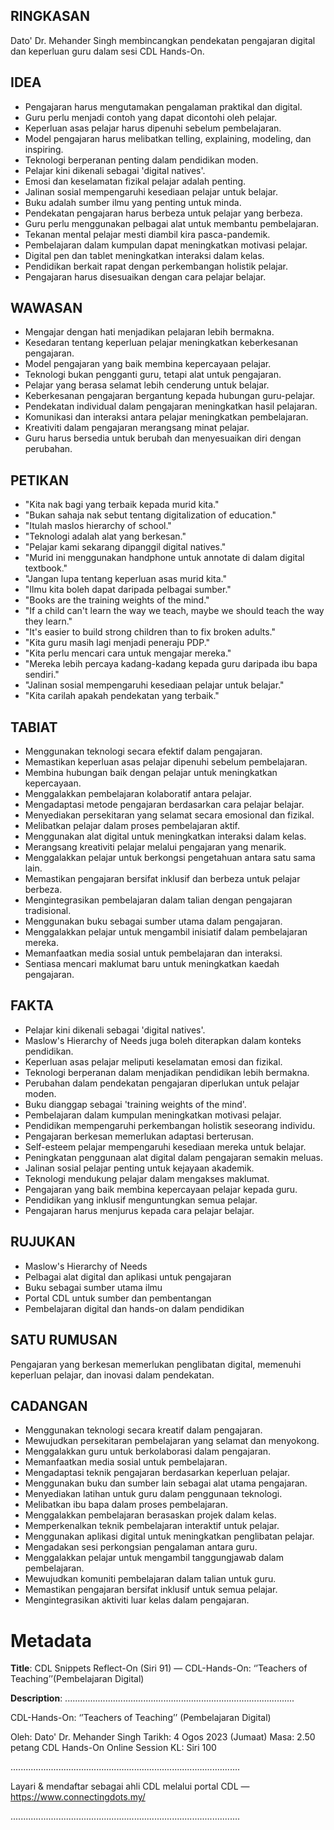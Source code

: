 ## RINGKASAN
Dato' Dr. Mehander Singh membincangkan pendekatan pengajaran digital dan keperluan guru dalam sesi CDL Hands-On.

## IDEA
- Pengajaran harus mengutamakan pengalaman praktikal dan digital.
- Guru perlu menjadi contoh yang dapat dicontohi oleh pelajar.
- Keperluan asas pelajar harus dipenuhi sebelum pembelajaran.
- Model pengajaran harus melibatkan telling, explaining, modeling, dan inspiring.
- Teknologi berperanan penting dalam pendidikan moden.
- Pelajar kini dikenali sebagai 'digital natives'.
- Emosi dan keselamatan fizikal pelajar adalah penting.
- Jalinan sosial mempengaruhi kesediaan pelajar untuk belajar.
- Buku adalah sumber ilmu yang penting untuk minda.
- Pendekatan pengajaran harus berbeza untuk pelajar yang berbeza.
- Guru perlu menggunakan pelbagai alat untuk membantu pembelajaran.
- Tekanan mental pelajar mesti diambil kira pasca-pandemik.
- Pembelajaran dalam kumpulan dapat meningkatkan motivasi pelajar.
- Digital pen dan tablet meningkatkan interaksi dalam kelas.
- Pendidikan berkait rapat dengan perkembangan holistik pelajar.
- Pengajaran harus disesuaikan dengan cara pelajar belajar.

## WAWASAN
- Mengajar dengan hati menjadikan pelajaran lebih bermakna.
- Kesedaran tentang keperluan pelajar meningkatkan keberkesanan pengajaran.
- Model pengajaran yang baik membina kepercayaan pelajar.
- Teknologi bukan pengganti guru, tetapi alat untuk pengajaran.
- Pelajar yang berasa selamat lebih cenderung untuk belajar.
- Keberkesanan pengajaran bergantung kepada hubungan guru-pelajar.
- Pendekatan individual dalam pengajaran meningkatkan hasil pelajaran.
- Komunikasi dan interaksi antara pelajar meningkatkan pembelajaran.
- Kreativiti dalam pengajaran merangsang minat pelajar.
- Guru harus bersedia untuk berubah dan menyesuaikan diri dengan perubahan.

## PETIKAN
- "Kita nak bagi yang terbaik kepada murid kita."
- "Bukan sahaja nak sebut tentang digitalization of education."
- "Itulah maslos hierarchy of school."
- "Teknologi adalah alat yang berkesan."
- "Pelajar kami sekarang dipanggil digital natives."
- "Murid ini menggunakan handphone untuk annotate di dalam digital textbook."
- "Jangan lupa tentang keperluan asas murid kita."
- "Ilmu kita boleh dapat daripada pelbagai sumber."
- "Books are the training weights of the mind."
- "If a child can't learn the way we teach, maybe we should teach the way they learn."
- "It's easier to build strong children than to fix broken adults."
- "Kita guru masih lagi menjadi peneraju PDP."
- "Kita perlu mencari cara untuk mengajar mereka."
- "Mereka lebih percaya kadang-kadang kepada guru daripada ibu bapa sendiri."
- "Jalinan sosial mempengaruhi kesediaan pelajar untuk belajar."
- "Kita carilah apakah pendekatan yang terbaik."

## TABIAT
- Menggunakan teknologi secara efektif dalam pengajaran.
- Memastikan keperluan asas pelajar dipenuhi sebelum pembelajaran.
- Membina hubungan baik dengan pelajar untuk meningkatkan kepercayaan.
- Menggalakkan pembelajaran kolaboratif antara pelajar.
- Mengadaptasi metode pengajaran berdasarkan cara pelajar belajar.
- Menyediakan persekitaran yang selamat secara emosional dan fizikal.
- Melibatkan pelajar dalam proses pembelajaran aktif.
- Menggunakan alat digital untuk meningkatkan interaksi dalam kelas.
- Merangsang kreativiti pelajar melalui pengajaran yang menarik.
- Menggalakkan pelajar untuk berkongsi pengetahuan antara satu sama lain.
- Memastikan pengajaran bersifat inklusif dan berbeza untuk pelajar berbeza.
- Mengintegrasikan pembelajaran dalam talian dengan pengajaran tradisional.
- Menggunakan buku sebagai sumber utama dalam pengajaran.
- Menggalakkan pelajar untuk mengambil inisiatif dalam pembelajaran mereka.
- Memanfaatkan media sosial untuk pembelajaran dan interaksi.
- Sentiasa mencari maklumat baru untuk meningkatkan kaedah pengajaran.

## FAKTA
- Pelajar kini dikenali sebagai 'digital natives'.
- Maslow's Hierarchy of Needs juga boleh diterapkan dalam konteks pendidikan.
- Keperluan asas pelajar meliputi keselamatan emosi dan fizikal.
- Teknologi berperanan dalam menjadikan pendidikan lebih bermakna.
- Perubahan dalam pendekatan pengajaran diperlukan untuk pelajar moden.
- Buku dianggap sebagai 'training weights of the mind'.
- Pembelajaran dalam kumpulan meningkatkan motivasi pelajar.
- Pendidikan mempengaruhi perkembangan holistik seseorang individu.
- Pengajaran berkesan memerlukan adaptasi berterusan.
- Self-esteem pelajar mempengaruhi kesediaan mereka untuk belajar.
- Peningkatan penggunaan alat digital dalam pengajaran semakin meluas.
- Jalinan sosial pelajar penting untuk kejayaan akademik.
- Teknologi mendukung pelajar dalam mengakses maklumat.
- Pengajaran yang baik membina kepercayaan pelajar kepada guru.
- Pendidikan yang inklusif menguntungkan semua pelajar.
- Pengajaran harus menjurus kepada cara pelajar belajar.

## RUJUKAN
- Maslow's Hierarchy of Needs
- Pelbagai alat digital dan aplikasi untuk pengajaran
- Buku sebagai sumber utama ilmu
- Portal CDL untuk sumber dan pembentangan
- Pembelajaran digital dan hands-on dalam pendidikan

## SATU RUMUSAN
Pengajaran yang berkesan memerlukan penglibatan digital, memenuhi keperluan pelajar, dan inovasi dalam pendekatan. 

## CADANGAN
- Menggunakan teknologi secara kreatif dalam pengajaran.
- Mewujudkan persekitaran pembelajaran yang selamat dan menyokong.
- Menggalakkan guru untuk berkolaborasi dalam pengajaran.
- Memanfaatkan media sosial untuk pembelajaran.
- Mengadaptasi teknik pengajaran berdasarkan keperluan pelajar.
- Menggunakan buku dan sumber lain sebagai alat utama pengajaran.
- Menyediakan latihan untuk guru dalam penggunaan teknologi.
- Melibatkan ibu bapa dalam proses pembelajaran.
- Menggalakkan pembelajaran berasaskan projek dalam kelas.
- Memperkenalkan teknik pembelajaran interaktif untuk pelajar.
- Menggunakan aplikasi digital untuk meningkatkan penglibatan pelajar.
- Mengadakan sesi perkongsian pengalaman antara guru.
- Menggalakkan pelajar untuk mengambil tanggungjawab dalam pembelajaran.
- Mewujudkan komuniti pembelajaran dalam talian untuk guru.
- Memastikan pengajaran bersifat inklusif untuk semua pelajar.
- Mengintegrasikan aktiviti luar kelas dalam pengajaran.

# Metadata
**Title**: CDL Snippets Reflect-On (Siri 91) — CDL-Hands-On: ‘’Teachers of Teaching’’(Pembelajaran Digital)

**Description**: ...........................................................................................

CDL-Hands-On: ‘’Teachers of Teaching’’ (Pembelajaran Digital)


Oleh: Dato' Dr. Mehander Singh
Tarikh: 4 Ogos 2023 (Jumaat)
Masa: 2.50 petang
CDL Hands-On Online Session KL: Siri 100

...........................................................................................

Layari & mendaftar sebagai ahli CDL melalui portal CDL — https://www.connectingdots.my/

...........................................................................................